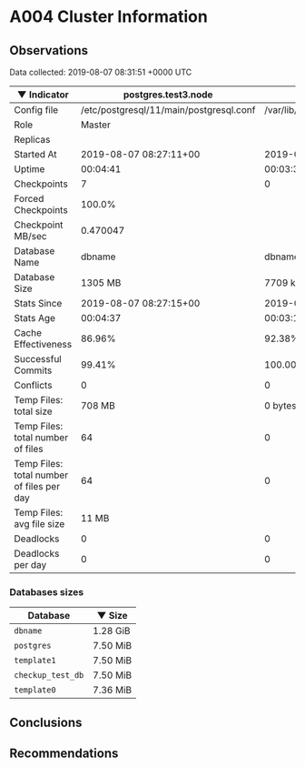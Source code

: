 # A004 Cluster Information #

## Observations ##
Data collected: 2019-08-07 08:31:51 +0000 UTC  

|&#9660;&nbsp;Indicator | postgres.test3.node | postgres.test1.node | postgres.test2.node |
|--------|-------|-------- |-------- |
|Config file |/etc/postgresql/11/main/postgresql.conf|/var/lib/postgresql/11/data1/postgresql.conf|/var/lib/postgresql/11/data2/postgresql.conf|
|Role |Master|<no value>|<no value>|
|Replicas ||<no value>|<no value>|
|Started At |2019-08-07&nbsp;08:27:11+00|2019-08-07 08:27:29+00|2019-08-07 08:27:34+00|
|Uptime |00:04:41|00:03:31|00:03:47|
|Checkpoints |7|0|0|
|Forced Checkpoints |100.0%|<no value>|<no value>|
|Checkpoint MB/sec |0.470047|<no value>|<no value>|
|Database Name |dbname|dbname|dbname|
|Database Size |1305&nbsp;MB|7709 kB|7717 kB|
|Stats Since |2019-08-07&nbsp;08:27:15+00|2019-08-07 08:27:41+00|2019-08-07 08:27:41+00|
|Stats Age |00:04:37|00:03:19|00:03:40|
|Cache Effectiveness |86.96%|92.38%|92.38%|
|Successful Commits |99.41%|100.00%|100.00%|
|Conflicts |0|0|0|
|Temp Files: total size |708&nbsp;MB|0 bytes|0 bytes|
|Temp Files: total number of files |64|0|0|
|Temp Files: total number of files per day |64|0|0|
|Temp Files: avg file size |11&nbsp;MB|<no value>|<no value>|
|Deadlocks |0|0|0|
|Deadlocks per day |0|0|0|


### Databases sizes ###

| Database | &#9660;&nbsp;Size |
|----------|--------|
| `dbname` | 1.28&nbsp;GiB |
| `postgres` | 7.50&nbsp;MiB |
| `template1` | 7.50&nbsp;MiB |
| `checkup_test_db` | 7.50&nbsp;MiB |
| `template0` | 7.36&nbsp;MiB |


## Conclusions ##


## Recommendations ##

